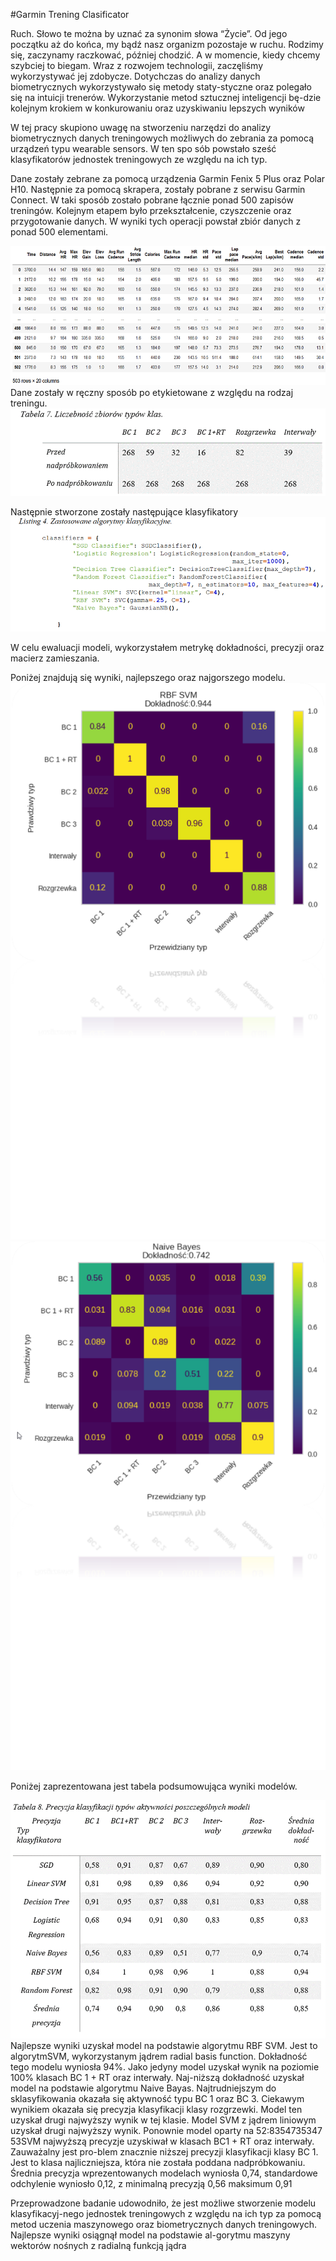 #Garmin Trening Clasificator

Ruch. Słowo te można by uznać za synonim słowa “Życie”. Od jego początku aż do końca, my bądź nasz organizm pozostaje w ruchu. Rodzimy się, zaczynamy raczkować, później chodzić. A w momencie, kiedy chcemy szybciej to biegam. Wraz z rozwojem technologii, zaczęliśmy wykorzystywać jej zdobycze. Dotychczas do analizy danych biometrycznych wykorzystywało się metody staty-styczne oraz polegało się na intuicji trenerów. Wykorzystanie metod sztucznej inteligencji bę-dzie kolejnym krokiem w konkurowaniu oraz uzyskiwaniu lepszych wyników

W tej pracy skupiono uwagę na stworzeniu narzędzi do analizy biometrycznych danych treningowych możliwych do zebrania za pomocą urządzeń typu wearable sensors. W ten spo sób powstało sześć klasyfikatorów jednostek treningowych ze względu na ich typ. 

Dane zostały zebrane za pomocą urządzenia Garmin Fenix 5 Plus oraz Polar H10. Następnie za pomocą skrapera, zostały pobrane z serwisu Garmin Connect. W taki sposób zostało pobrane łącznie ponad 500 zapisów treningów. Kolejnym etapem było przekształcenie, czyszczenie oraz przygotowanie danych. W wyniki tych operacji powstał zbiór danych z ponad 500 elementami. 

![ZbiorDanych](resources/photos/img.png)
Dane zostały w ręczny sposób po etykietowane z względu na rodzaj treningu.
![ZbiorDanych](resources/photos/img_1.png)

Następnie stworzone zostały następujące klasyfikatory
![ZbiorDanych](resources/photos/img_2.png)

W celu ewaluacji modeli, wykorzystałem metrykę dokładności, precyzji oraz macierz zamieszania.

Poniżej znajdują się wyniki, najlepszego oraz najgorszego modelu.
![ZbiorDanych](resources/photos/img_3.png)
![ZbiorDanych](resources/photos/img_4.png)

Poniżej zaprezentowana jest tabela podsumowująca wyniki modelów.

![ZbiorDanych](resources/photos/img_5.png)
Najlepsze wyniki uzyskał model na podstawie algorytmu RBF SVM. Jest to algorytmSVM, wykorzystanym jądrem radial basis function. Dokładność tego modelu wyniosła 94%. Jako jedyny model uzyskał wynik na poziomie 100% klasach BC 1 + RT oraz interwały. Naj-niższą dokładność uzyskał model na podstawie algorytmu Naive Bayas.  Najtrudniejszym  do sklasyfikowania okazała się aktywność typu BC 1 oraz BC 3. Ciekawym wynikiem okazała się precyzja klasyfikacji klasy rozgrzewki. Model ten uzyskał drugi najwyższy wynik w tej klasie. Model SVM z jądrem liniowym uzyskał drugi najwyższy wynik. Ponownie model oparty na 52:8354735347
53SVM najwyższą precyzje uzyskiwał w klasach BC1 + RT oraz interwały. Zauważalny jest pro-blem znacznie niższej precyzji klasyfikacji klasy BC 1. Jest to klasa najliczniejsza, która nie została  poddana  nadpróbkowaniu.  Średnia  precyzja  wprezentowanych  modelach  wyniosła 0,74, standardowe odchylenie wyniosło 0,12, z minimalną precyzją 0,56 maksimum 0,91

Przeprowadzone badanie udowodniło, że jest możliwe stworzenie modelu klasyfikacyj-nego jednostek treningowych z względu na ich typ za pomocą metod uczenia maszynowego oraz biometrycznych danych treningowych. Najlepsze wyniki osiągnął model na podstawie al-gorytmu maszyny wektorów nośnych z radialną funkcją jądra